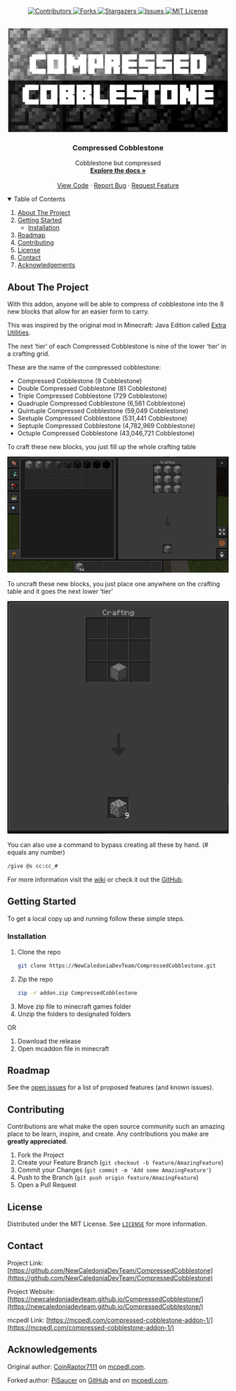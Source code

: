 <div align="center" style="display: block; margin-left: auto; margin-right: auto;">
  
  <a href="https://github.com/NewCaledoniaDevTeam/CompressedCobblestone/graphs/contributors">
    <img src="https://img.shields.io/github/contributors/NewCaledoniaDevTeam/CompressedCobblestone.svg?style=for-the-badge" alt="Contributors" width="153.5" height="28">
  </a>
  <a href="https://github.com/NewCaledoniaDevTeam/CompressedCobblestone/network/members">
    <img src="https://img.shields.io/github/forks/NewCaledoniaDevTeam/CompressedCobblestone.svg?style=for-the-badge" alt="Forks" width="93.5" height="28">
  </a>
  <a href="https://github.com/NewCaledoniaDevTeam/CompressedCobblestone/stargazers">
    <img src="https://img.shields.io/github/stars/NewCaledoniaDevTeam/CompressedCobblestone.svg?style=for-the-badge" alt="Stargazers" width="91.5" height="28">
  </a>
  <a href="https://github.com/NewCaledoniaDevTeam/CompressedCobblestone/issues">
    <img src="https://img.shields.io/github/issues/NewCaledoniaDevTeam/CompressedCobblestone.svg?style=for-the-badge" alt="Issues" width="141" height="28">
  </a>
  <a href="https://github.com/NewCaledoniaDevTeam/FabricJavaMod/blob/master/LICENSE">
    <img src="https://img.shields.io/github/license/NewCaledoniaDevTeam/CompressedCobblestone.svg?style=for-the-badge" alt="MIT License" width="122.5" height="28">
  </a>

</div>

<!-- PROJECT LOGO -->
<br/>
<p align="center">
  <a href="https://github.com/NewCaledoniaDevTeam/CompressedCobblestone">
    <img src="https://raw.githubusercontent.com/NewCaledoniaDevTeam/CompressedCobblestone/main/background.jpg" alt="Background" width="500px" height="236px">
  </a>

  <h3 align="center">Compressed Cobblestone</h3>

  <p align="center">
    Cobblestone but compressed
    <br/>
    <a href="https://newcaledoniadevteam.github.io/CompressedCobblestone/"><strong>Explore the docs »</strong></a>
    <br/>
    <br/>
    <a href="https://github.com/NewCaledoniaDevTeam/CompressedCobblestone">View Code</a>
    ·
    <a href="https://github.com/NewCaledoniaDevTeam/CompressedCobblestone/issues">Report Bug</a>
    ·
    <a href="https://github.com/NewCaledoniaDevTeam/CompressedCobblestone/issues">Request Feature</a>
  </p>
</p>


<!-- TABLE OF CONTENTS -->
<details open="open">
  <summary>Table of Contents</summary>
  <ol>
    <li>
      <a href="#about-the-project">About The Project</a>
    </li>
    <li>
      <a href="#getting-started">Getting Started</a>
      <ul>
        <li><a href="#installation">Installation</a></li>
      </ul>
    </li>
    <li><a href="#roadmap">Roadmap</a></li>
    <li><a href="#contributing">Contributing</a></li>
    <li><a href="#license">License</a></li>
    <li><a href="#contact">Contact</a></li>
    <li><a href="#acknowledgements">Acknowledgements</a></li>
  </ol>
</details>


<!-- ABOUT THE PROJECT -->
## About The Project

With this addon, anyone will be able to compress of cobblestone into the 8 new blocks that allow for an easier form to carry.

This was inspired by the original mod in Minecraft: Java Edition called [Extra Utilities](https://ftbwiki.org/Extra_Utilities).

The next ‘tier’ of each Compressed Cobblestone is nine of the lower ‘tier’ in a crafting grid.

These are the name of the compressed cobblestone:
- Compressed Cobblestone (9 Cobblestone)
- Double Compressed Cobblestone (81 Cobblestone)
- Triple Compressed Cobblestone (729 Cobblestone)
- Quadruple Compressed Cobblestone (6,561 Cobblestone)
- Quintuple Compressed Cobblestone (59,049 Cobblestone)
- Sextuple Compressed Cobblestone (531,441 Cobblestone)
- Septuple Compressed Cobblestone (4,782,969 Cobblestone)
- Octuple Compressed Cobblestone (43,046,721 Cobblestone)

To craft these new blocks, you just fill up the whole crafting table

![crafting menu](crafting_menu.png)

To uncraft these new blocks, you just place one anywhere on the crafting table and it goes the next lower ‘tier’

![de-craft menu](decrafting_menu.png)

You can also use a command to bypass creating all these by hand. (# equals any number)

   ```txt
   /give @s cc:cc_#
   ```

For more information visit the [wiki](https://ftbwiki.org/Compressed_Cobblestone_(Extra_Utilities)) or check it out the [GitHub](https://github.com/PiSaucer/MiniExtraUtilities).


<!-- GETTING STARTED -->
## Getting Started

To get a local copy up and running follow these simple steps.

### Installation

1. Clone the repo
   ```sh
   git clone https://NewCaledoniaDevTeam/CompressedCobblestone.git
   ```
2. Zip the repo
   ```sh
   zip -r addon.zip CompressedCobblestone
   ```
3. Move zip file to minecraft games folder
4. Unzip the folders to designated folders

OR

1. Download the release
2. Open mcaddon file in minecraft


<!-- ROADMAP -->
## Roadmap

See the [open issues](https://github.com/NewCaledoniaDevTeam/CompressedCobblestone) for a list of proposed features (and known issues).

<!-- CONTRIBUTING -->
## Contributing

Contributions are what make the open source community such an amazing place to be learn, inspire, and create. Any contributions you make are **greatly appreciated**.

1. Fork the Project
2. Create your Feature Branch (`git checkout -b feature/AmazingFeature`)
3. Commit your Changes (`git commit -m 'Add some AmazingFeature'`)
4. Push to the Branch (`git push origin feature/AmazingFeature`)
5. Open a Pull Request

<!-- LICENSE -->
## License

Distributed under the MIT License. See [`LICENSE`](LICENSE) for more information.

<!-- CONTACT -->
## Contact

Project Link: [https://github.com/NewCaledoniaDevTeam/CompressedCobblestone](https://github.com/NewCaledoniaDevTeam/CompressedCobblestone)

Project Website: [https://newcaledoniadevteam.github.io/CompressedCobblestone/](https://newcaledoniadevteam.github.io/CompressedCobblestone/)

mcpedl Link: [https://mcpedl.com/compressed-cobblestone-addon-1/](https://mcpedl.com/compressed-cobblestone-addon-1/)

<!-- ACKNOWLEDGEMENTS -->
## Acknowledgements

Original author: [CoinRaptor7111](https://mcpedl.com/user/coinraptor7111/) on [mcpedl.com](https://mcpedl.com/compressed-cobblestone-addon/).

Forked author: [PiSaucer](https://github.com/PiSaucer/) on [GitHub](https://github.com/PiSaucer/CompressedCobblestone) and on [mcpedl.com](https://mcpedl.com/compressed-cobblestone-addon-1/).
